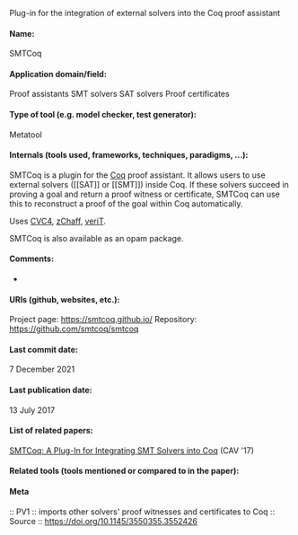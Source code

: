 Plug-in for the integration of external solvers into the Coq proof assistant

#### Name:
SMTCoq

#### Application domain/field:
Proof assistants
SMT solvers
SAT solvers
Proof certificates

#### Type of tool (e.g. model checker, test generator):
Metatool

#### Internals (tools used, frameworks, techniques, paradigms, ...):
SMTCoq is a plugin for the [Coq](Provers/Coq.md) proof assistant. It allows users to use external solvers ([[SAT]] or [[SMT]]) inside Coq. If these solvers succeed in proving a goal and return a proof witness or certificate, SMTCoq can use this to reconstruct a proof of the goal within Coq automatically.

Uses [CVC4](Solvers/SMT/CVC4.md), [zChaff](Solvers/SAT/zChaff.md), [veriT](Solvers/SMT/veriT.md).

SMTCoq is also available as an opam package.

#### Comments:
-

#### URIs (github, websites, etc.):
Project page: https://smtcoq.github.io/
Repository: https://github.com/smtcoq/smtcoq

#### Last commit date:
7 December 2021

#### Last publication date:
13 July 2017

#### List of related papers:
[SMTCoq: A Plug-In for Integrating SMT Solvers into Coq](https://doi.org/10.1007/978-3-319-63390-9_7) (CAV '17)

#### Related tools (tools mentioned or compared to in the paper):

#### Meta
:: PV1 :: imports other solvers' proof witnesses and certificates to Coq
:: Source :: https://doi.org/10.1145/3550355.3552426